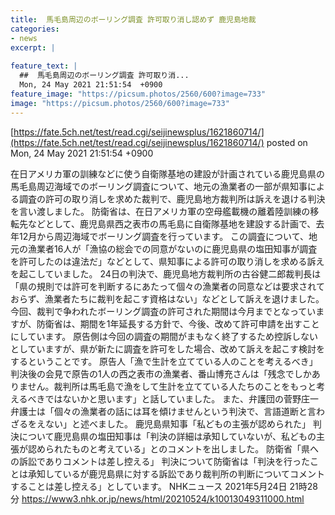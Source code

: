 ```yaml
---
title:  馬毛島周辺のボーリング調査 許可取り消し認めず 鹿児島地裁  
categories:
- news
excerpt: |
  
feature_text: |
  ##  馬毛島周辺のボーリング調査 許可取り消...
  Mon, 24 May 2021 21:51:54  +0900
feature_image: "https://picsum.photos/2560/600?image=733"
image: "https://picsum.photos/2560/600?image=733"
---
```


[https://fate.5ch.net/test/read.cgi/seijinewsplus/1621860714/](https://fate.5ch.net/test/read.cgi/seijinewsplus/1621860714/)
posted on Mon, 24 May 2021 21:51:54  +0900

<!--more-->

在日アメリカ軍の訓練などに使う自衛隊基地の建設が計画されている鹿児島県の馬毛島周辺海域でのボーリング調査について、地元の漁業者の一部が県知事による調査の許可の取り消しを求めた裁判で、鹿児島地方裁判所は訴えを退ける判決を言い渡しました。 防衛省は、在日アメリカ軍の空母艦載機の離着陸訓練の移転先などとして、鹿児島県西之表市の馬毛島に自衛隊基地を建設する計画で、去年12月から周辺海域でボーリング調査を行っています。 この調査について、地元の漁業者16人が「漁協の総会での同意がないのに鹿児島県の塩田知事が調査を許可したのは違法だ」などとして、県知事による許可の取り消しを求める訴えを起こしていました。 24日の判決で、鹿児島地方裁判所の古谷健二郎裁判長は「県の規則では許可を判断するにあたって個々の漁業者の同意などは要求されておらず、漁業者たちに裁判を起こす資格はない」などとして訴えを退けました。 今回、裁判で争われたボーリング調査の許可された期間は今月までとなっていますが、防衛省は、期間を1年延長する方針で、今後、改めて許可申請を出すことにしています。 原告側は今回の調査の期間がまもなく終了するため控訴しないとしていますが、県が新たに調査を許可をした場合、改めて訴えを起こす検討をするということです。 原告人「漁で生計を立てている人のことを考えるべき」 判決後の会見で原告の1人の西之表市の漁業者、番山博充さんは「残念でしかありません。裁判所は馬毛島で漁をして生計を立てている人たちのことをもっと考えるべきではないかと思います」と話していました。 また、弁護団の菅野庄一弁護士は「個々の漁業者の話には耳を傾けませんという判決で、言語道断と言わざるをえない」と述べました。 鹿児島県知事「私どもの主張が認められた」 判決について鹿児島県の塩田知事は「判決の詳細は承知していないが、私どもの主張が認められたものと考えている」とのコメントを出しました。 防衛省「県への訴訟でありコメントは差し控える」 判決について防衛省は「判決を行ったことは承知しているが鹿児島県に対する訴訟であり裁判所の判断についてコメントすることは差し控える」としています。 NHKニュース 2021年5月24日 21時28分 https://www3.nhk.or.jp/news/html/20210524/k10013049311000.html
